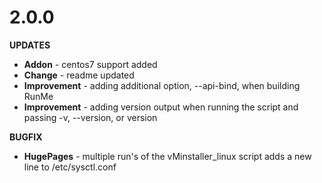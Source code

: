 # 2.0.0

**UPDATES**
- **Addon** - centos7 support added
- **Change** - readme updated
- **Improvement** - adding additional option, --api-bind, when building RunMe
- **Improvement** - adding version output when running the script and passing -v, --version, or version

**BUGFIX**
- **HugePages** - multiple run's of the vMinstaller_linux script adds a new line to /etc/sysctl.conf
